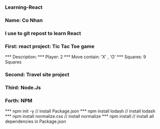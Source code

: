 ### Learning-React
### Name: Co Nhan

### I use to git repost to learn React

### First: react project: Tic Tac Toe game

*** Description:
*** Player: 2
*** Move contain: 'X' , 'O'
*** Squares: 9 Squares

### Second: Travel site project



### Third: Node.Js



### Forth: NPM

*** npm init -y // install Package.json
*** npm install lodash // install lodash
*** npm install normalize.css // install normalize
*** npm install // install all dependencies in Package.json
